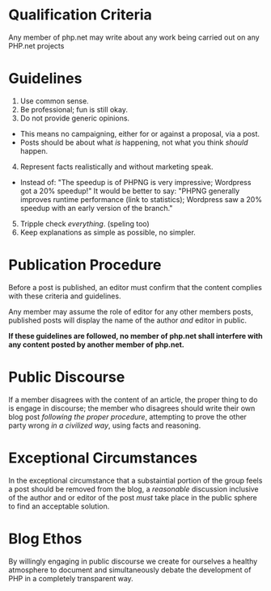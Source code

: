 # Qualification Criteria

Any member of php.net may write about any work being carried out on any PHP.net projects

# Guidelines

1. Use common sense.
2. Be professional; fun is still okay.
3. Do not provide generic opinions.
  - This means no campaigning, either for or against a proposal, via a post.
  - Posts should be about what *is* happening, not what you think *should* happen.
4. Represent facts realistically and without marketing speak. 
  - Instead of: "The speedup is of PHPNG is very impressive; Wordpress got a 20% speedup!" 
    It would be better to say: "PHPNG generally improves runtime performance (link to statistics); Wordpress saw a 20% speedup with an early version of the branch."
5. Tripple check *everything*. (speling too)
6. Keep explanations as simple as possible, no simpler.

# Publication Procedure

Before a post is published, an editor must confirm that the content complies with these criteria and guidelines.

Any member may assume the role of editor for any other members posts, published posts will display the name of the author *and* editor in public.

**If these guidelines are followed, no member of php.net shall interfere with any content posted by another member of php.net.**

# Public Discourse

If a member disagrees with the content of an article, the proper thing to do is engage in discourse; the member who disagrees should write their own blog post *following the proper procedure*, attempting to prove the other party wrong *in a civilized way*, using facts and reasoning.

# Exceptional Circumstances

In the exceptional circumstance that a substaintial portion of the group feels a post should be removed from the blog, a *reasonable* discussion inclusive of the author and or editor of the post *must* take place in the public sphere to find an acceptable solution.

# Blog Ethos

By willingly engaging in public discourse we create for ourselves a healthy atmosphere to document and simultaneously debate the development of PHP in a completely transparent way.

